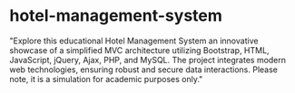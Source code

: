 # hotel-management-system
"Explore this educational Hotel Management System an innovative showcase of a simplified MVC architecture utilizing Bootstrap, HTML, JavaScript, jQuery, Ajax, PHP, and MySQL. The project integrates modern web technologies, ensuring robust and secure data interactions. Please note, it is a simulation for academic purposes only."
